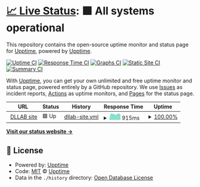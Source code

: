 # [📈 Live Status](https://upptime.github.io/upptime): <!--live status--> **🟩 All systems operational**

This repository contains the open-source uptime monitor and status page for [Upptime](https://upptime.js.org), powered by [Upptime](https://github.com/upptime/upptime).

[![Uptime CI](https://github.com/Levinna/upptime/workflows/Uptime%20CI/badge.svg)](https://github.com/Levinna/upptime/actions?query=workflow%3A%22Uptime+CI%22)
[![Response Time CI](https://github.com/Levinna/upptime/workflows/Response%20Time%20CI/badge.svg)](https://github.com/Levinna/upptime/actions?query=workflow%3A%22Response+Time+CI%22)
[![Graphs CI](https://github.com/Levinna/upptime/workflows/Graphs%20CI/badge.svg)](https://github.com/Levinna/upptime/actions?query=workflow%3A%22Graphs+CI%22)
[![Static Site CI](https://github.com/Levinna/upptime/workflows/Static%20Site%20CI/badge.svg)](https://github.com/Levinna/upptime/actions?query=workflow%3A%22Static+Site+CI%22)
[![Summary CI](https://github.com/Levinna/upptime/workflows/Summary%20CI/badge.svg)](https://github.com/Levinna/upptime/actions?query=workflow%3A%22Summary+CI%22)

With [Upptime](https://upptime.js.org), you can get your own unlimited and free uptime monitor and status page, powered entirely by a GitHub repository. We use [Issues](https://github.com/upptime/upptime/issues) as incident reports, [Actions](https://github.com/Levinna/upptime/actions) as uptime monitors, and [Pages](https://upptime.github.io/upptime) for the status page.

<!--start: status pages-->
<!-- This summary is generated by Upptime (https://github.com/upptime/upptime) -->
<!-- Do not edit this manually, your changes will be overwritten -->
<!-- prettier-ignore -->
| URL | Status | History | Response Time | Uptime |
| --- | ------ | ------- | ------------- | ------ |
| <img alt="" src="https://icons.duckduckgo.com/ip3/deeplearning.handong.edu.ico" height="13"> [DLLAB site](http://deeplearning.handong.edu) | 🟩 Up | [dllab-site.yml](https://github.com/Levinna/upptime/commits/HEAD/history/dllab-site.yml) | <details><summary><img alt="Response time graph" src="./graphs/dllab-site/response-time-week.png" height="20"> 915ms</summary><br><a href="https://levinna.github.io/upptime/history/dllab-site"><img alt="Response time 1039" src="https://img.shields.io/endpoint?url=https%3A%2F%2Fraw.githubusercontent.com%2FLevinna%2Fupptime%2FHEAD%2Fapi%2Fdllab-site%2Fresponse-time.json"></a><br><a href="https://levinna.github.io/upptime/history/dllab-site"><img alt="24-hour response time 821" src="https://img.shields.io/endpoint?url=https%3A%2F%2Fraw.githubusercontent.com%2FLevinna%2Fupptime%2FHEAD%2Fapi%2Fdllab-site%2Fresponse-time-day.json"></a><br><a href="https://levinna.github.io/upptime/history/dllab-site"><img alt="7-day response time 915" src="https://img.shields.io/endpoint?url=https%3A%2F%2Fraw.githubusercontent.com%2FLevinna%2Fupptime%2FHEAD%2Fapi%2Fdllab-site%2Fresponse-time-week.json"></a><br><a href="https://levinna.github.io/upptime/history/dllab-site"><img alt="30-day response time 899" src="https://img.shields.io/endpoint?url=https%3A%2F%2Fraw.githubusercontent.com%2FLevinna%2Fupptime%2FHEAD%2Fapi%2Fdllab-site%2Fresponse-time-month.json"></a><br><a href="https://levinna.github.io/upptime/history/dllab-site"><img alt="1-year response time 994" src="https://img.shields.io/endpoint?url=https%3A%2F%2Fraw.githubusercontent.com%2FLevinna%2Fupptime%2FHEAD%2Fapi%2Fdllab-site%2Fresponse-time-year.json"></a></details> | <details><summary><a href="https://levinna.github.io/upptime/history/dllab-site">100.00%</a></summary><a href="https://levinna.github.io/upptime/history/dllab-site"><img alt="All-time uptime 99.86%" src="https://img.shields.io/endpoint?url=https%3A%2F%2Fraw.githubusercontent.com%2FLevinna%2Fupptime%2FHEAD%2Fapi%2Fdllab-site%2Fuptime.json"></a><br><a href="https://levinna.github.io/upptime/history/dllab-site"><img alt="24-hour uptime 100.00%" src="https://img.shields.io/endpoint?url=https%3A%2F%2Fraw.githubusercontent.com%2FLevinna%2Fupptime%2FHEAD%2Fapi%2Fdllab-site%2Fuptime-day.json"></a><br><a href="https://levinna.github.io/upptime/history/dllab-site"><img alt="7-day uptime 100.00%" src="https://img.shields.io/endpoint?url=https%3A%2F%2Fraw.githubusercontent.com%2FLevinna%2Fupptime%2FHEAD%2Fapi%2Fdllab-site%2Fuptime-week.json"></a><br><a href="https://levinna.github.io/upptime/history/dllab-site"><img alt="30-day uptime 100.00%" src="https://img.shields.io/endpoint?url=https%3A%2F%2Fraw.githubusercontent.com%2FLevinna%2Fupptime%2FHEAD%2Fapi%2Fdllab-site%2Fuptime-month.json"></a><br><a href="https://levinna.github.io/upptime/history/dllab-site"><img alt="1-year uptime 100.00%" src="https://img.shields.io/endpoint?url=https%3A%2F%2Fraw.githubusercontent.com%2FLevinna%2Fupptime%2FHEAD%2Fapi%2Fdllab-site%2Fuptime-year.json"></a></details>

<!--end: status pages-->

[**Visit our status website →**](https://upptime.github.io/upptime)

## 📄 License

- Powered by: [Upptime](https://github.com/upptime/upptime)
- Code: [MIT](./LICENSE) © [Upptime](https://upptime.js.org)
- Data in the `./history` directory: [Open Database License](https://opendatacommons.org/licenses/odbl/1-0/)
